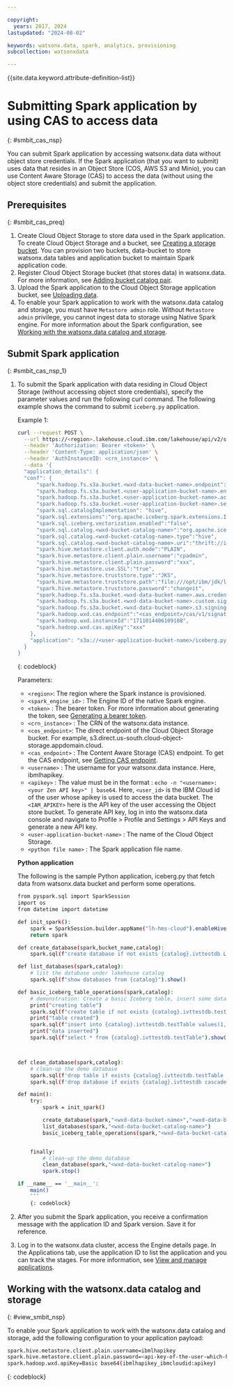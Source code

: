 ```yaml
---

copyright:
  years: 2017, 2024
lastupdated: "2024-08-02"

keywords: watsonx.data, spark, analytics, provisioning
subcollection: watsonxdata

---
```


{{site.data.keyword.attribute-definition-list}}

# Submitting Spark application by using CAS to access data
{: #smbit_cas_nsp}

You can submit Spark application by accessing watsonx.data data without object store credentials. If the Spark application (that you want to submit) uses data that resides in an Object Store (COS, AWS S3 and Minio), you can use Content Aware Storage (CAS) to access the data (without using the object store credentials) and submit the application.

## Prerequisites
{: #smbit_cas_preq}

1. Create Cloud Object Storage to store data used in the Spark application. To create Cloud Object Storage and a bucket, see [Creating a storage bucket](https://cloud.ibm.com/docs/cloud-object-storage?topic=cloud-object-storage-secure-content-store#create-cos-bucket). You can provision two buckets, data-bucket to store watsonx.data tables and application bucket to maintain Spark application code.
2. Register Cloud Object Storage bucket (that stores data) in watsonx.data. For more information, see [Adding bucket catalog pair](watsonxdata?topic=watsonxdata-reg_bucket).
3. Upload the Spark application to the Cloud Object Storage application bucket, see [Uploading data](https://cloud.ibm.com/docs/cloud-object-storage?topic=cloud-object-storage-secure-content-store#upload-data).
4. To enable your Spark application to work with the watsonx.data catalog and storage, you must have `Metastore admin` role. Without `Metastore admin` privilege, you cannot ingest data to storage using Native Spark engine. For more information about the Spark configuration, see [Working with the watsonx.data catalog and storage](#view_smbit_nsp).

## Submit Spark application
{: #smbit_cas_nsp_1}

1. To submit the Spark application with data residing in Cloud Object Storage (without accessing object store credentials), specify the parameter values and run the following curl command. The following example shows the command to submit `iceberg.py` application.


    Example 1:

    ```bash
    curl --request POST \
      --url https://<region>.lakehouse.cloud.ibm.com/lakehouse/api/v2/spark_engines/<spark_engine_id>/applications \
      --header 'Authorization: Bearer <token>' \
      --header 'Content-Type: application/json' \
      --header 'AuthInstanceID: <crn_instance>' \
      --data '{
      "application_details": {
      "conf": {
          "spark.hadoop.fs.s3a.bucket.<wxd-data-bucket-name>.endpoint": "<wxd-data-bucket-endpoint>",
          "spark.hadoop.fs.s3a.bucket.<user-application-bucket-name>.endpoint": "<user-application-bucket-endpoint>",
          "spark.hadoop.fs.s3a.bucket.<user-application-bucket-name>.access.key": "<user-application-bucket-accesskey>",
          "spark.hadoop.fs.s3a.bucket.<user-application-bucket-name>.secret.key": "<user-application-bucket-secretkey>",
          "spark.sql.catalogImplementation": "hive",
          "spark.sql.extensions":"org.apache.iceberg.spark.extensions.IcebergSparkSessionExtensions",
          "spark.sql.iceberg.vectorization.enabled":"false",
          "spark.sql.catalog.<wxd-bucket-catalog-name>":"org.apache.iceberg.spark.SparkCatalog",
          "spark.sql.catalog.<wxd-bucket-catalog-name>.type":"hive",
          "spark.sql.catalog.<wxd-bucket-catalog-name>.uri":"thrift://ibm-lh-lakehouse-hive-metastore-svc.cpd-instance.svc.cluster.local:9083",
          "spark.hive.metastore.client.auth.mode":"PLAIN",
          "spark.hive.metastore.client.plain.username":"cpadmin",
          "spark.hive.metastore.client.plain.password":"xxx",
          "spark.hive.metastore.use.SSL":"true",
          "spark.hive.metastore.truststore.type":"JKS",
          "spark.hive.metastore.truststore.path":"file:///opt/ibm/jdk/lib/security/cacerts",
          "spark.hive.metastore.truststore.password":"changeit",
          "spark.hadoop.fs.s3a.bucket.<wxd-data-bucket-name>.aws.credentials.provider":"com.ibm.iae.s3.credentialprovider.WatsonxCredentialsProvider",
          "spark.hadoop.fs.s3a.bucket.<wxd-data-bucket-name>.custom.signers":"WatsonxAWSV4Signer:com.ibm.iae.s3.credentialprovider.WatsonxAWSV4Signer",
          "spark.hadoop.fs.s3a.bucket.<wxd-data-bucket-name>.s3.signing-algorithm":"WatsonxAWSV4Signer",
          "spark.hadoop.wxd.cas.endpoint":"<cas_endpoint>/cas/v1/signature",
          "spark.hadoop.wxd.instanceId":"1711014406109108",
          "spark.hadoop.wxd.cas.apiKey":"xxx"
        },
        "application": "s3a://<user-application-bucket-name>/iceberg.py"
      }
    }
    ```
    {: codeblock}

    Parameters:
    * `<region>`: The region where the Spark instance is provisioned.
    * `<spark_engine_id>` : The Engine ID of the native Spark engine.
    * `<token>` : The bearer token. For more information about generating the token, see [Generating a bearer token](https://cloud.ibm.com/apidocs/watsonxdata#authentication).
    * `<crn_instance>` : The CRN of the watsonx.data instance.
    * `<cos_endpoint>`: The direct endpoint of the Cloud Object Storage bucket. For example, s3.direct.us-south.cloud-object-storage.appdomain.cloud.
    * `<cas_endpoint>` : The Content Aware Storage (CAS) endpoint. To get the CAS endpoint, see [Getting CAS endpoint](watsonxdata?topic=watsonxdata-cas_ep).
    * `<username>` : The username for your watsonx.data instance. Here, ibmlhapikey.
    * `<apikey>` : The value must be in the format : `echo -n "<username>:<your Zen API key>" | base64`. Here, `<user_id>` is the IBM Cloud id of the user whose apikey is used to access the data bucket. The `<IAM_APIKEY>` here is the API key of the user accessing the Object store bucket. To generate API key, log in into the watsonx.data console and navigate to Profile > Profile and Settings > API Keys and generate a new API key.
    * `<user-application-bucket-name>` : The name of the Cloud Object Storage.
    * `<python file name>` : The Spark application file name.


    **Python application**

    The following is the sample Python application, iceberg.py that fetch data from watsonx.data bucket and perform some operations.

    ```bash
    from pyspark.sql import SparkSession
    import os
    from datetime import datetime

    def init_spark():
        spark = SparkSession.builder.appName("lh-hms-cloud").enableHiveSupport().getOrCreate()
        return spark

    def create_database(spark,bucket_name,catalog):
        spark.sql(f"create database if not exists {catalog}.ivttestdb LOCATION 's3a://{bucket_name}/'")

    def list_databases(spark,catalog):
        # list the database under lakehouse catalog
        spark.sql(f"show databases from {catalog}").show()

    def basic_iceberg_table_operations(spark,catalog):
        # demonstration: Create a basic Iceberg table, insert some data and then query table
        print("creating table")
        spark.sql(f"create table if not exists {catalog}.ivttestdb.testTable(id INTEGER, name VARCHAR(10), age INTEGER, salary DECIMAL(10, 2)) using iceberg").show()
        print("table created")
        spark.sql(f"insert into {catalog}.ivttestdb.testTable values(1,'Alan',23,3400.00),(2,'Ben',30,5500.00),(3,'Chen',35,6500.00)")
        print("data inserted")
        spark.sql(f"select * from {catalog}.ivttestdb.testTable").show()



    def clean_database(spark,catalog):
        # clean-up the demo database
        spark.sql(f'drop table if exists {catalog}.ivttestdb.testTable purge')
        spark.sql(f'drop database if exists {catalog}.ivttestdb cascade')

    def main():
        try:
            spark = init_spark()

            create_database(spark,"<wxd-data-bucket-name>","<wxd-data-bucket-catalog-name>")
            list_databases(spark,"<wxd-data-bucket-catalog-name>")
            basic_iceberg_table_operations(spark,"<wxd-data-bucket-catalog-name>")


        finally:
            # clean-up the demo database
            clean_database(spark,"<wxd-data-bucket-catalog-name>")
            spark.stop()

    if __name__ == '__main__':
        main()
        ```
        {: codeblock}

5. After you submit the Spark application, you receive a confirmation message with the application ID and Spark version. Save it for reference.
6. Log in to the watsonx.data cluster, access the Engine details page. In the Applications tab, use the application ID to list the application and you can track the stages. For more information, see [View and manage applications](watsonxdata?topic=watsonxdata-mng_appltn).


## Working with the watsonx.data catalog and storage
{: #view_smbit_nsp}

To enable your Spark application to work with the watsonx.data catalog and storage, add the following configuration to your application payload:

```bash
spark.hive.metastore.client.plain.username=ibmlhapikey
spark.hive.metastore.client.plain.password=<api-key-of-the-user-which-has-metastore-admin-role>
spark.hadoop.wxd.apiKey=Basic base64(ibmlhapikey_ibmcloudid:apikey)
```
{: codeblock}
